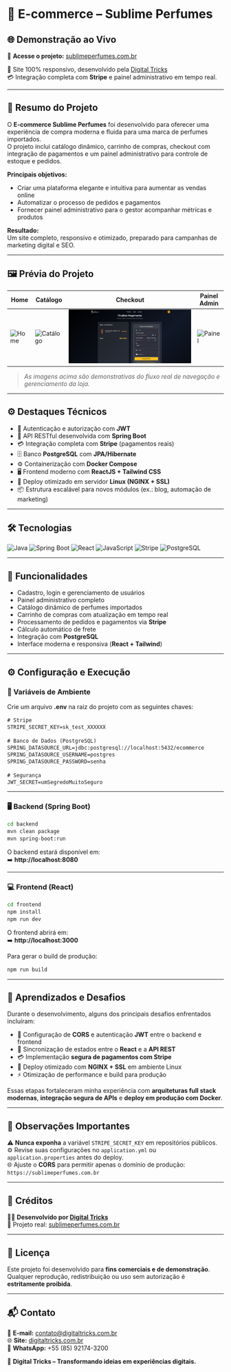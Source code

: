 # 💎 E-commerce – Sublime Perfumes

## 🌐 Demonstração ao Vivo

🛒 **Acesse o projeto:** [sublimeperfumes.com.br](https://sublimeperfumes.com.br)

📱 Site 100% responsivo, desenvolvido pela [Digital Tricks](https://digitaltricks.com.br)  
💳 Integração completa com **Stripe** e painel administrativo em tempo real.

---

## 💼 Resumo do Projeto

O **E-commerce Sublime Perfumes** foi desenvolvido para oferecer uma experiência de compra moderna e fluida para uma marca de perfumes importados.  
O projeto inclui catálogo dinâmico, carrinho de compras, checkout com integração de pagamentos e um painel administrativo para controle de estoque e pedidos.

**Principais objetivos:**
- Criar uma plataforma elegante e intuitiva para aumentar as vendas online  
- Automatizar o processo de pedidos e pagamentos  
- Fornecer painel administrativo para o gestor acompanhar métricas e produtos  

**Resultado:**  
Um site completo, responsivo e otimizado, preparado para campanhas de marketing digital e SEO.

---

## 🖼️ Prévia do Projeto

| Home | Catálogo | Checkout | Painel Admin |
|------|-----------|-----------|--------------|
| ![Home](./docs/home.gif) | ![Catálogo](./docs/catalogo.gif) | ![Checkout](./docs/checkout.png) | ![Painel](./docs/dashboard.gif) |

> *As imagens acima são demonstrativas do fluxo real de navegação e gerenciamento da loja.*

---

## ⚙️ Destaques Técnicos

- 🔐 Autenticação e autorização com **JWT**
- 🧩 API RESTful desenvolvida com **Spring Boot**
- 💳 Integração completa com **Stripe** (pagamentos reais)
- 🗄️ Banco **PostgreSQL** com **JPA/Hibernate**
- ⚙️ Containerização com **Docker Compose**
- 🖥️ Frontend moderno com **ReactJS + Tailwind CSS**
- 🚀 Deploy otimizado em servidor **Linux (NGINX + SSL)**
- 📦 Estrutura escalável para novos módulos (ex.: blog, automação de marketing)

---

## 🛠 Tecnologias

![Java](https://img.shields.io/badge/Java-ED8B00?style=for-the-badge&logo=java&logoColor=white)
![Spring Boot](https://img.shields.io/badge/Spring%20Boot-6DB33F?style=for-the-badge&logo=spring&logoColor=white)
![React](https://img.shields.io/badge/React-61DAFB?style=for-the-badge&logo=react&logoColor=black)
![JavaScript](https://img.shields.io/badge/JavaScript-F7DF1E?style=for-the-badge&logo=javascript&logoColor=black)
![Stripe](https://img.shields.io/badge/Stripe-635BFF?style=for-the-badge&logo=stripe&logoColor=white)
![PostgreSQL](https://img.shields.io/badge/PostgreSQL-4169E1?style=for-the-badge&logo=postgresql&logoColor=white)

---

## 🌟 Funcionalidades

- Cadastro, login e gerenciamento de usuários  
- Painel administrativo completo  
- Catálogo dinâmico de perfumes importados  
- Carrinho de compras com atualização em tempo real  
- Processamento de pedidos e pagamentos via **Stripe**  
- Cálculo automático de frete  
- Integração com **PostgreSQL**  
- Interface moderna e responsiva (**React + Tailwind**)  

---

## ⚙️ Configuração e Execução

### 🔧 Variáveis de Ambiente

Crie um arquivo **.env** na raiz do projeto com as seguintes chaves:

```env
# Stripe
STRIPE_SECRET_KEY=sk_test_XXXXXX

# Banco de Dados (PostgreSQL)
SPRING_DATASOURCE_URL=jdbc:postgresql://localhost:5432/ecommerce
SPRING_DATASOURCE_USERNAME=postgres
SPRING_DATASOURCE_PASSWORD=senha

# Segurança
JWT_SECRET=umSegredoMuitoSeguro
```

---

### 🖥️ Backend (Spring Boot)

```bash
cd backend
mvn clean package
mvn spring-boot:run
```

O backend estará disponível em:  
➡️ **http://localhost:8080**

---

### 💻 Frontend (React)

```bash
cd frontend
npm install
npm run dev
```

O frontend abrirá em:  
➡️ **http://localhost:3000**

Para gerar o build de produção:

```bash
npm run build
```

---

## 🧠 Aprendizados e Desafios

Durante o desenvolvimento, alguns dos principais desafios enfrentados incluíram:

- 🔐 Configuração de **CORS** e autenticação **JWT** entre o backend e frontend  
- 🔄 Sincronização de estados entre o **React** e a **API REST**  
- 💳 Implementação **segura de pagamentos com Stripe**  
- 🚀 Deploy otimizado com **NGINX + SSL** em ambiente Linux  
- ⚡ Otimização de performance e build para produção  

Essas etapas fortaleceram minha experiência com **arquiteturas full stack modernas**, **integração segura de APIs** e **deploy em produção com Docker**.

---

## 🔐 Observações Importantes

⚠️ **Nunca exponha** a variável `STRIPE_SECRET_KEY` em repositórios públicos.  
⚙️ Revise suas configurações no `application.yml` ou `application.properties` antes do deploy.  
🌐 Ajuste o **CORS** para permitir apenas o domínio de produção:  
`https://sublimeperfumes.com.br`

---

## 🤝 Créditos

👨‍💻 **Desenvolvido por [Digital Tricks](https://digitaltricks.com.br)**  
🚀 Projeto real: [sublimeperfumes.com.br](https://sublimeperfumes.com.br)  

---

## 📄 Licença

Este projeto foi desenvolvido para **fins comerciais e de demonstração**.  
Qualquer reprodução, redistribuição ou uso sem autorização é **estritamente proibida**.

---

## 📬 Contato

📧 **E-mail:** contato@digitaltricks.com.br  
🌐 **Site:** [digitaltricks.com.br](https://digitaltricks.com.br)  
📱 **WhatsApp:** +55 (85) 92174-3200 

💼 **Digital Tricks – Transformando ideias em experiências digitais.**
